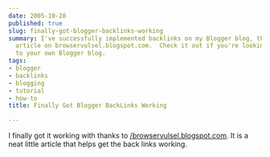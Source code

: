 ```yaml
---
date: 2005-10-28
published: true
slug: finally-got-blogger-backlinks-working
summary: I've successfully implemented backlinks on my Blogger blog, thanks to a helpful
  article on browservulsel.blogspot.com.  Check it out if you're looking to add backlinks
  to your own Blogger blog.
tags:
- blogger
- backlinks
- blogging
- tutorial
- how-to
title: Finally Got Blogger BackLinks Working

---
```

I finally got it working with thanks to [/browservulsel.blogspot.com](http://browservulsel.blogspot.com/2005/10/blogger-backlinks-custom-way.html).  It is a neat little article that helps get the back links working.<p />

